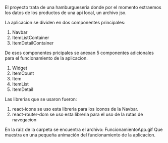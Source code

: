 El proyecto trata de una hamburgueseria donde por el momento extraemos los datos de los productos de una api local, un archivo jsx.

La aplicacion se dividen en dos componentes principales: 

1) Navbar
2) ItemListContainer
3) ItemDetailContainer

De esos componentes pricipales se anexan 5 componentes adicionales para el funcionamiento de la aplicacion. 

1) Widget
2) ItemCount
3) Item
4) ItemList
5) ItemDetail

Las librerias que se usaron fueron:

1) react-icons
    se uso esta libreria para los iconos de la Navbar.
2) react-router-dom
    se uso esta libreria para el uso de la rutas de navegacion

En la raiz de la carpeta se encuentra el archivo:
FuncionamientoApp.gif
Que muestra en una pequeña animación del funcionamiento de la aplicacion.